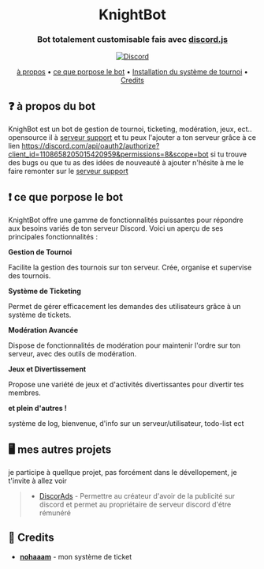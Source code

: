 
<h1 align="center">
  <br>
  KnightBot
  <br>
</h1>

<h3 align=center>Bot totalement customisable fais avec <a href=https://github.com/discordjs/discord.js>discord.js</a></h3>

<div align=center>

 [![Discord](https://img.shields.io/discord/1175810138410586283.svg?label=&logo=discord&logoColor=ffffff&color=7389D8&labelColor=6A7EC2)](https://discord.gg/nNkT7C8Mp7)
</div>

<p align="center">
  <a href="#about">à propos</a>
  •
  <a href="#Features">ce que porpose le bot</a>
  •
  <a href="https://github.com/icare0/KnightBot/blob/1133174ff63b3745cfbf3ea14ad95347fe3db606/doc">Installation du système de tournoi</a>
  •
  <a href="#credits">Credits</a>
</p>

## ❓ à propos du bot

KnighBot est un bot de gestion de tournoi, ticketing, modération, jeux, ect..  opensource il à [serveur support](https://discord.gg/k8t42zAYPr) et tu peux l'ajouter a ton serveur grâce à ce lien https://discord.com/api/oauth2/authorize?client_id=1108658205015420959&permissions=8&scope=bot si tu trouve des bugs ou que tu as des idées de nouveauté à ajouter n'hésite à me le faire remonter sur le [serveur support](https://discord.gg/k8t42zAYPr) 



## ❗ ce que porpose le bot

KnightBot offre une gamme de fonctionnalités puissantes pour répondre aux besoins variés de ton serveur Discord. Voici un aperçu de ses principales fonctionnalités :

**Gestion de Tournoi**

Facilite la gestion des tournois sur ton serveur. Crée, organise et supervise des tournois.


**Système de Ticketing**

Permet de gérer efficacement les demandes des utilisateurs grâce à un système de tickets.


**Modération Avancée**

Dispose de fonctionnalités de modération pour maintenir l'ordre sur ton serveur, avec des outils de modération.


**Jeux et Divertissement**

Propose une variété de jeux et d'activités divertissantes pour divertir tes membres.


**et plein d'autres !**

système de log, bienvenue, d'info sur un serveur/utilisateur, todo-list ect



## 🖥️ mes autres projets
je participe à quellque projet, pas forcément dans le dévellopement, je t'invite à allez voir
>  * [DiscorAds](https://discorads.com/) - Permettre au créateur d'avoir de la publicité sur discord et permet au propriétaire de serveur discord d'étre rémunéré

## 📜 Credits
* **[nohaaam](https://github.com/Noaaam/discord-v14-bot-ticketSystem)** - mon système de ticket



